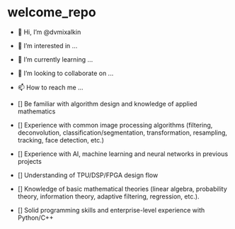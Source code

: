 # welcome_repo
- 👋 Hi, I’m @dvmixalkin
- 👀 I’m interested in ...
- 🌱 I’m currently learning ...
- 💞️ I’m looking to collaborate on ...
- 📫 How to reach me ...

- [] Be familiar with algorithm design and knowledge of applied mathematics
- [] Experience with common image processing algorithms (filtering, deconvolution, classification/segmentation,
transformation, resampling, tracking, face detection, etc.)
- [] Experience with AI, machine learning and neural networks in previous projects
- [] Understanding of TPU/DSP/FPGA design flow
- [] Knowledge of basic mathematical theories (linear algebra, probability theory, information theory, adaptive filtering,
regression, etc.).
- [] Solid programming skills and enterprise-level experience with Python/C++
